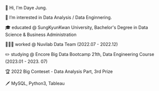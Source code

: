 👋 Hi, I'm Daye Jung. 

👀 I’m interested in Data Analysis / Data Enginnering.

🎓 educated @ SungKyunKwan University, Bachelor's Degree in Data Science & Business Administration 

👩🏻‍💻 worked @ Nuvilab Data Team (2022.07 - 2022.12)

✏️ studying @ Encore Big Data Bootcamp 21th, Data Engineering Course (2023.01 - 2023. 07)

🏆 2022 Big Conteset - Data Analysis Part, 3rd Prize

🗡️ MySQL, Python3, Tableau 
